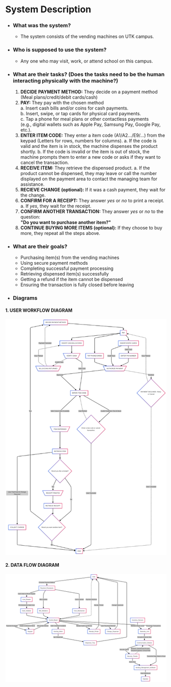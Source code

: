 # System Description

- ### What was the system? 
	- The system consists of the vending machines on UTK campus.
- ### Who is supposed to use the system?
	- Any one who may visit, work, or attend school on this campus.
- ### What are their tasks? (Does the tasks need to be the human interacting physically with the machine?)
	1. **DECIDE PAYMENT METHOD:** They decide on a payment method (Meal plans/credit/debit cards/cash)
	2. **PAY:** They pay with the chosen method  
		   a. Insert cash bills and/or coins for cash payments.  
		   b. Insert, swipe, or tap cards for physical card payments.  
		   c. Tap a phone for meal plans or other contactless payments  
			  (e.g., digital wallets such as Apple Pay, Samsung Pay, Google Pay, etc.).
	3. **ENTER ITEM CODE:** They enter a item code (A1/A2.../E9/...) from the keypad (Letters for rows, numbers for columns).
		a. If the code is valid and the item is in stock, the machine dispenses the product shortly.
		b. If the code is invalid or the item is out of stock, the machine prompts them to enter a new code or asks if they want to cancel the transaction.		
	4. **RECEIVE ITEM:** They retrieve the dispensed product.
		   a. If the product cannot be dispensed, they may leave or call the number displayed on the payment area to contact the managing team for assistance.
	5. **RECIEVE CHANGE (optional):** If it was a cash payment, they wait for the change.
	6. **CONFIRM FOR A RECEIPT:** They answer *yes* or *no* to print a receipt.
		   a. If *yes*, they wait for the receipt.
	7. **CONFIRM ANOTHER TRANSACTION:** They answer *yes* or *no* to the question:  
	   **"Do you want to purchase another item?"**
	8. **CONTINUE BUYING MORE ITEMS (optional):** If they choose to buy more, they repeat all the steps above.
	
- ### What are their goals?
	- Purchasing item(s) from the vending machines  
	- Using secure payment methods  
	- Completing successful payment processing  
	- Retrieving dispensed item(s) successfully  
	- Getting a refund if the item cannot be dispensed  
	- Ensuring the transaction is fully closed before leaving

- ### Diagrams
#### 1. USER WORKFLOW DIAGRAM
![User Workflow Diagram](user-workflow-diagram.png)

#### 2. DATA FLOW DIAGRAM
![Data Flow Diagram](data-flow-diagram.png)
